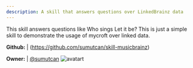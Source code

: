 ```yaml
---
description: A skill that answers questions over LinkedBrainz data
---
```

This skill answers questions like Who sings Let it be? This is just a simple skill to demonstrate the usage of mycroft over linked data.

**Github:** | (https://github.com/sumutcan/skill-musicbrainz)

**Owner:** | [@sumutcan](https://github.com/sumutcan) ![avatart](https://avatars0.githubusercontent.com/u/1269403?v=4)

